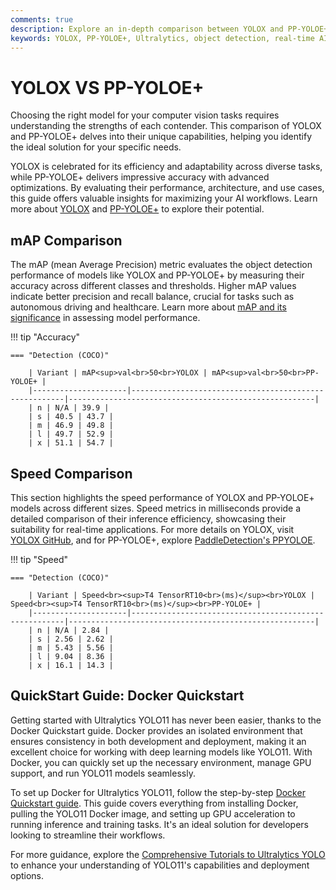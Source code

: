 ```yaml
---
comments: true
description: Explore an in-depth comparison between YOLOX and PP-YOLOE+, two cutting-edge object detection models. Uncover their performance, speed, and accuracy metrics to determine the best fit for real-time AI, edge AI, and computer vision applications.
keywords: YOLOX, PP-YOLOE+, Ultralytics, object detection, real-time AI, edge AI, computer vision
---
```


# YOLOX VS PP-YOLOE+

Choosing the right model for your computer vision tasks requires understanding the strengths of each contender. This comparison of YOLOX and PP-YOLOE+ delves into their unique capabilities, helping you identify the ideal solution for your specific needs.

YOLOX is celebrated for its efficiency and adaptability across diverse tasks, while PP-YOLOE+ delivers impressive accuracy with advanced optimizations. By evaluating their performance, architecture, and use cases, this guide offers valuable insights for maximizing your AI workflows. Learn more about [YOLOX](https://github.com/Megvii-BaseDetection/YOLOX) and [PP-YOLOE+](https://github.com/PaddlePaddle/PaddleDetection) to explore their potential.

## mAP Comparison

The mAP (mean Average Precision) metric evaluates the object detection performance of models like YOLOX and PP-YOLOE+ by measuring their accuracy across different classes and thresholds. Higher mAP values indicate better precision and recall balance, crucial for tasks such as autonomous driving and healthcare. Learn more about [mAP and its significance](https://www.ultralytics.com/glossary/mean-average-precision-map) in assessing model performance.

!!! tip "Accuracy"

    === "Detection (COCO)"

    	| Variant | mAP<sup>val<br>50<br>YOLOX | mAP<sup>val<br>50<br>PP-YOLOE+ |
    	|---------------------|-------------------------------------------------------|-------------------------------------------------------|
    	| n | N/A | 39.9 |
    	| s | 40.5 | 43.7 |
    	| m | 46.9 | 49.8 |
    	| l | 49.7 | 52.9 |
    	| x | 51.1 | 54.7 |

## Speed Comparison

This section highlights the speed performance of YOLOX and PP-YOLOE+ models across different sizes. Speed metrics in milliseconds provide a detailed comparison of their inference efficiency, showcasing their suitability for real-time applications. For more details on YOLOX, visit [YOLOX GitHub](https://github.com/Megvii-BaseDetection/YOLOX), and for PP-YOLOE+, explore [PaddleDetection's PPYOLOE](https://github.com/PaddlePaddle/PaddleDetection).

!!! tip "Speed"

    === "Detection (COCO)"

    	| Variant | Speed<br><sup>T4 TensorRT10<br>(ms)</sup><br>YOLOX | Speed<br><sup>T4 TensorRT10<br>(ms)</sup><br>PP-YOLOE+ |
    	|---------------------|-------------------------------------------------------|-------------------------------------------------------|
    	| n | N/A | 2.84 |
    	| s | 2.56 | 2.62 |
    	| m | 5.43 | 5.56 |
    	| l | 9.04 | 8.36 |
    	| x | 16.1 | 14.3 |

## QuickStart Guide: Docker Quickstart

Getting started with Ultralytics YOLO11 has never been easier, thanks to the Docker Quickstart guide. Docker provides an isolated environment that ensures consistency in both development and deployment, making it an excellent choice for working with deep learning models like YOLO11. With Docker, you can quickly set up the necessary environment, manage GPU support, and run YOLO11 models seamlessly.

To set up Docker for Ultralytics YOLO11, follow the step-by-step [Docker Quickstart guide](https://docs.ultralytics.com/guides/docker-quickstart/). This guide covers everything from installing Docker, pulling the YOLO11 Docker image, and setting up GPU acceleration to running inference and training tasks. It's an ideal solution for developers looking to streamline their workflows.

For more guidance, explore the [Comprehensive Tutorials to Ultralytics YOLO](https://docs.ultralytics.com/guides/) to enhance your understanding of YOLO11's capabilities and deployment options.
